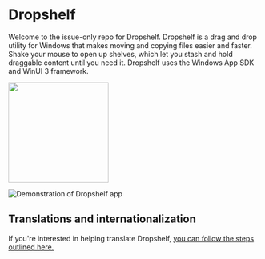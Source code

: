 # Dropshelf

Welcome to the issue-only repo for Dropshelf. Dropshelf is a drag and drop utility for Windows that makes moving and copying files easier and faster. Shake your mouse to open up shelves, which let you stash and hold draggable content until you need it. Dropshelf uses the Windows App SDK and WinUI 3 framework.

<p>
  <a href="https://apps.microsoft.com/detail/9MZPC6P14L7N?mode=direct">
    <picture>
      <source media="(prefers-color-scheme: dark)" srcset="https://get.microsoft.com/images/en-us%20dark.svg" width="200" />
  	  <img src="https://get.microsoft.com/images/en-gb%20dark.svg" width="200"/>
    </picture>
  </a>
</p>

![Demonstration of Dropshelf app](images/demo.gif)

## Translations and internationalization

If you're interested in helping translate Dropshelf, [you can follow the steps outlined here.](https://github.com/williamckha/dropshelf-issues/blob/main/TRANSLATIONS.md)
